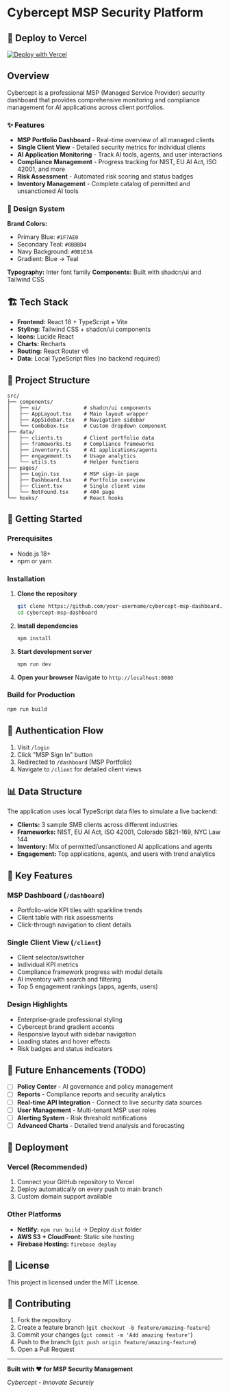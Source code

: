# Cybercept MSP Security Platform

## 🚀 Deploy to Vercel

[![Deploy with Vercel](https://vercel.com/button)](https://vercel.com/new/clone?repository-url=https://github.com/your-username/cybercept-msp-dashboard)

## Overview

Cybercept is a professional MSP (Managed Service Provider) security dashboard that provides comprehensive monitoring and compliance management for AI applications across client portfolios.

### ✨ Features

- **MSP Portfolio Dashboard** - Real-time overview of all managed clients
- **Single Client View** - Detailed security metrics for individual clients  
- **AI Application Monitoring** - Track AI tools, agents, and user interactions
- **Compliance Management** - Progress tracking for NIST, EU AI Act, ISO 42001, and more
- **Risk Assessment** - Automated risk scoring and status badges
- **Inventory Management** - Complete catalog of permitted and unsanctioned AI tools

### 🎨 Design System

**Brand Colors:**
- Primary Blue: `#1F7AE0` 
- Secondary Teal: `#0BBBD4`
- Navy Background: `#0B1E3A`
- Gradient: Blue → Teal

**Typography:** Inter font family
**Components:** Built with shadcn/ui and Tailwind CSS

## 🏗️ Tech Stack

- **Frontend:** React 18 + TypeScript + Vite
- **Styling:** Tailwind CSS + shadcn/ui components
- **Icons:** Lucide React
- **Charts:** Recharts
- **Routing:** React Router v6
- **Data:** Local TypeScript files (no backend required)

## 📁 Project Structure

```
src/
├── components/
│   ├── ui/              # shadcn/ui components
│   ├── AppLayout.tsx    # Main layout wrapper
│   ├── AppSidebar.tsx   # Navigation sidebar
│   └── Combobox.tsx     # Custom dropdown component
├── data/
│   ├── clients.ts       # Client portfolio data
│   ├── frameworks.ts    # Compliance frameworks
│   ├── inventory.ts     # AI applications/agents
│   ├── engagement.ts    # Usage analytics
│   └── utils.ts         # Helper functions
├── pages/
│   ├── Login.tsx        # MSP sign-in page
│   ├── Dashboard.tsx    # Portfolio overview
│   ├── Client.tsx       # Single client view
│   └── NotFound.tsx     # 404 page
└── hooks/               # React hooks
```

## 🚀 Getting Started

### Prerequisites

- Node.js 18+ 
- npm or yarn

### Installation

1. **Clone the repository**
   ```bash
   git clone https://github.com/your-username/cybercept-msp-dashboard.git
   cd cybercept-msp-dashboard
   ```

2. **Install dependencies**
   ```bash
   npm install
   ```

3. **Start development server**
   ```bash
   npm run dev
   ```

4. **Open your browser**
   Navigate to `http://localhost:8080`

### Build for Production

```bash
npm run build
```

## 🔐 Authentication Flow

1. Visit `/login` 
2. Click "MSP Sign In" button
3. Redirected to `/dashboard` (MSP Portfolio)
4. Navigate to `/client` for detailed client views

## 📊 Data Structure

The application uses local TypeScript data files to simulate a live backend:

- **Clients:** 3 sample SMB clients across different industries
- **Frameworks:** NIST, EU AI Act, ISO 42001, Colorado SB21-169, NYC Law 144
- **Inventory:** Mix of permitted/unsanctioned AI applications and agents
- **Engagement:** Top applications, agents, and users with trend analytics

## 🎯 Key Features

### MSP Dashboard (`/dashboard`)
- Portfolio-wide KPI tiles with sparkline trends
- Client table with risk assessments
- Click-through navigation to client details

### Single Client View (`/client`)
- Client selector/switcher
- Individual KPI metrics
- Compliance framework progress with modal details
- AI inventory with search and filtering
- Top 5 engagement rankings (apps, agents, users)

### Design Highlights
- Enterprise-grade professional styling
- Cybercept brand gradient accents
- Responsive layout with sidebar navigation
- Loading states and hover effects
- Risk badges and status indicators

## 🔮 Future Enhancements (TODO)

- [ ] **Policy Center** - AI governance and policy management
- [ ] **Reports** - Compliance reports and security analytics  
- [ ] **Real-time API Integration** - Connect to live security data sources
- [ ] **User Management** - Multi-tenant MSP user roles
- [ ] **Alerting System** - Risk threshold notifications
- [ ] **Advanced Charts** - Detailed trend analysis and forecasting

## 🚀 Deployment

### Vercel (Recommended)
1. Connect your GitHub repository to Vercel
2. Deploy automatically on every push to main branch
3. Custom domain support available

### Other Platforms
- **Netlify:** `npm run build` → Deploy `dist` folder
- **AWS S3 + CloudFront:** Static site hosting
- **Firebase Hosting:** `firebase deploy`

## 📄 License

This project is licensed under the MIT License.

## 🤝 Contributing

1. Fork the repository
2. Create a feature branch (`git checkout -b feature/amazing-feature`)
3. Commit your changes (`git commit -m 'Add amazing feature'`)
4. Push to the branch (`git push origin feature/amazing-feature`)
5. Open a Pull Request

---

**Built with ❤️ for MSP Security Management**

*Cybercept - Innovate Securely*